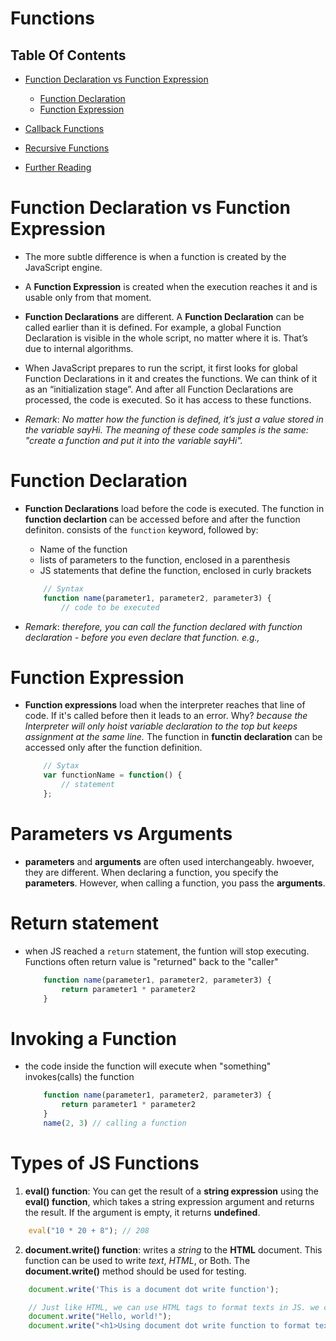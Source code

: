 # Functions

## Table Of Contents
- [Function Declaration vs Function Expression](#Function-Declaration-vs-Function-Expression)
    - [Function Declaration](#Function-Declaration)
    - [Function Expression](#Function-Expression)

- [Callback Functions]()
- [Recursive Functions]()
- [Further Reading]()

# Function Declaration vs Function Expression
* The more subtle difference is when a function is created by the JavaScript engine. 

* A __Function Expression__ is created when the execution reaches it and is usable only from that moment. 

* __Function Declarations__ are different. A __Function Declaration__ can be called earlier than it is defined. For example, a global Function Declaration is visible in the whole script, no matter where it is. That’s due to internal algorithms.

* When JavaScript prepares to run the script, it first looks for global Function Declarations in it and creates the functions. We can think of it as an “initialization stage”. And after all Function Declarations are processed, the code is executed. So it has access to these functions.

* _Remark_: _No matter how the function is defined, it’s just a value stored in the variable sayHi. The meaning of these code samples is the same: "create a function and put it into the variable sayHi"._
# Function Declaration
* __Function Declarations__ load before the code is executed. The function in __function declartion__ can be accessed before and after the function definiton. consists of the `function` keyword, followed by:
    * Name of the function
    * lists of parameters to the function, enclosed in a parenthesis
    * JS statements that define the function, enclosed in curly brackets

    ```js
        // Syntax
        function name(parameter1, parameter2, parameter3) {
            // code to be executed
    ```
* _Remark_: _therefore, you can call the function declared with function declaration - before you even declare that function. e.g.,_

# Function Expression
* __Function expressions__ load when the interpreter reaches that line of code. If it's called before then it leads to an error. Why? _because the Interpreter will only hoist variable declaration to the top but keeps assignment at the same line._ The function in __functin declaration__ can be accessed only after the function definition.
    ```js
        // Sytax
        var functionName = function() {
            // statement
        };
    ```

# Parameters vs Arguments
* __parameters__ and __arguments__ are often used interchangeably. hwoever, they are different. When declaring a function, you specify the __parameters__. However, when calling a function, you pass the __arguments__.
# Return statement
* when JS reached a `return` statement, the funtion will stop executing. Functions often return value is "returned" back to the "caller"
    ```js
        function name(parameter1, parameter2, parameter3) {
            return parameter1 * parameter2
        }
    ```

# Invoking a Function
* the code inside the function will execute when "something" invokes(calls) the function
    ```js
        function name(parameter1, parameter2, parameter3) {
            return parameter1 * parameter2
        }
        name(2, 3) // calling a function
    ```

# Types of JS Functions
1. __eval() function__: You can get the result of a __string expression__ using the __eval() function__, which takes a string expression argument and returns the result. If the argument is empty, it returns __undefined__.
```js
    eval("10 * 20 + 8"); // 208
```
2. __document.write() function__: writes a _string_ to the __HTML__ document. This function can be used to write _text_, _HTML_, or Both. The __document.write()__ method should be used for testing.
```js
    document.write('This is a document dot write function');

    // Just like HTML, we can use HTML tags to format texts in JS. we can output the text as a heading
    document.write("Hello, world!");
    document.write("<h1>Using document dot write function to format texts</h1>")
```